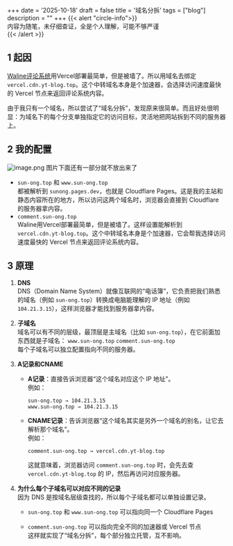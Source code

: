 +++
date = '2025-10-18'
draft = false
title = '域名分拆'
tags = ["blog"]
description = ""
+++
{{< alert "circle-info">}}  
内容为随笔，未仔细查证，全是个人理解，可能不够严谨  
{{< /alert >}}
## 1 起因
[Waline评论系统](https://github.com/walinejs/waline)用Vercel部署最简单，但是被墙了。所以用域名去绑定`vercel.cdn.yt-blog.top`。这个中转域名本身是个加速器，会选择访问速度最快的 Vercel 节点来返回评论系统内容。

由于我只有一个域名，所以尝试了“域名分拆”，发现原来很简单。而且好处很明显：为域名下的每个分支单独指定它的访问目标，灵活地把网站拆到不同的服务器上。

## 2 我的配置
![image.png](https://cdn.jsdelivr.net/gh/Sunrongguo2008/picture/obsidian/20251018214610494.png)
图片下面还有一部分就不放出来了

- `sun-ong.top` 和 `www.sun-ong.top`   
    都被解析到 `sunong.pages.dev`，也就是 Cloudflare Pages。这是我的主站和静态内容所在的地方，所以访问这两个域名时，浏览器会直接到 Cloudflare 的服务器拿内容。
- `comment.sun-ong.top`  
    Waline用Vercel部署最简单，但是被墙了。这样设置能解析到 `vercel.cdn.yt-blog.top`。这个中转域名本身是个加速器，它会帮我选择访问速度最快的 Vercel 节点来返回评论系统内容。

## 3 原理

1. **DNS**  
    DNS（Domain Name System）就像互联网的“电话簿”，它负责把我们熟悉的域名（例如 `sun-ong.top`）转换成电脑能理解的 IP 地址（例如 `104.21.3.15`），这样浏览器才能找到服务器拿内容。
    
2. **子域名**  
    域名可以有不同的层级，最顶层是主域名（比如 `sun-ong.top`），在它前面加东西就是子域名：
		`www.sun-ong.top` `comment.sun-ong.top`  
	    每个子域名可以独立配置指向不同的服务器。
        
1. **A记录和CNAME**
    
    - **A记录**：直接告诉浏览器“这个域名对应这个 IP 地址”。  
        例如：
        
        ```
        sun-ong.top → 104.21.3.15
        www.sun-ong.top → 104.21.3.15
        ```
        
    - **CNAME记录**：告诉浏览器“这个域名其实是另外一个域名的别名，让它去解析那个域名”。  
        例如：
        
        ```
        comment.sun-ong.top → vercel.cdn.yt-blog.top
        ```
        
        这就意味着，浏览器访问 `comment.sun-ong.top` 时，会先去查 `vercel.cdn.yt-blog.top` 的 IP，然后再访问对应服务器。
        
2. **为什么每个子域名可以对应不同的记录**  
    因为 DNS 是按域名层级查找的，所以每个子域名都可以单独设置记录。
    
    - `sun-ong.top` 和 `www.sun-ong.top` 可以指向同一个 Cloudflare Pages
        
    - `comment.sun-ong.top` 可以指向完全不同的加速器或 Vercel 节点  
        这样就实现了“域名分拆”，每个部分独立托管，互不影响。
        


